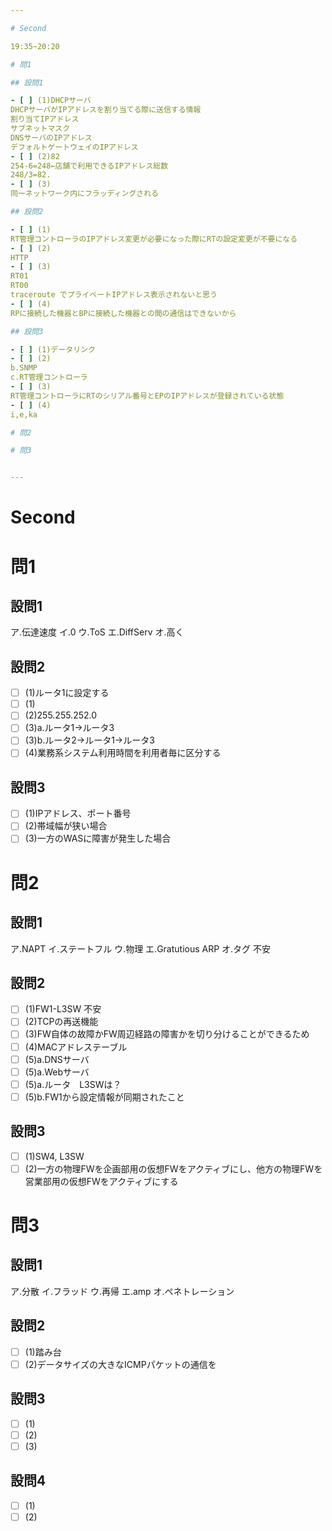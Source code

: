 ```yaml
---

# Second

19:35~20:20

# 問1

## 設問1

- [ ] (1)DHCPサーバ
DHCPサーバがIPアドレスを割り当てる際に送信する情報
割り当てIPアドレス
サブネットマスク
DNSサーバのIPアドレス
デフォルトゲートウェイのIPアドレス
- [ ] (2)82
254-6=248←店舗で利用できるIPアドレス総数
248/3=82.
- [ ] (3)
同一ネットワーク内にフラッディングされる

## 設問2

- [ ] (1)
RT管理コントローラのIPアドレス変更が必要になった際にRTの設定変更が不要になる
- [ ] (2)
HTTP
- [ ] (3)
RT01
RT00
traceroute でプライベートIPアドレス表示されないと思う
- [ ] (4)
RPに接続した機器とBPに接続した機器との間の通信はできないから

## 設問3

- [ ] (1)データリンク
- [ ] (2)
b.SNMP
c.RT管理コントローラ
- [ ] (3)
RT管理コントローラにRTのシリアル番号とEPのIPアドレスが登録されている状態
- [ ] (4)
i,e,ka

# 問2

# 問3


---
```


# Second

# 問1

## 設問1

ア.伝達速度
イ.0
ウ.ToS
エ.DiffServ
オ.高く

## 設問2

- [ ] (1)ルータ1に設定する
- [ ] (1)
- [ ] (2)255.255.252.0
- [ ] (3)a.ルータ1→ルータ3
- [ ] (3)b.ルータ2→ルータ1→ルータ3
- [ ] (4)業務系システム利用時間を利用者毎に区分する

## 設問3

- [ ] (1)IPアドレス、ポート番号
- [ ] (2)帯域幅が狭い場合
- [ ] (3)一方のWASに障害が発生した場合

# 問2

## 設問1

ア.NAPT
イ.ステートフル
ウ.物理
エ.Gratutious ARP
オ.タグ 不安

## 設問2

- [ ] (1)FW1-L3SW 不安
- [ ] (2)TCPの再送機能
- [ ] (3)FW自体の故障かFW周辺経路の障害かを切り分けることができるため
- [ ] (4)MACアドレステーブル
- [ ] (5)a.DNSサーバ
- [ ] (5)a.Webサーバ
- [ ] (5)a.ルータ　L3SWは？
- [ ] (5)b.FW1から設定情報が同期されたこと

## 設問3

- [ ] (1)SW4, L3SW
- [ ] (2)一方の物理FWを企画部用の仮想FWをアクティブにし、他方の物理FWを営業部用の仮想FWをアクティブにする

# 問3

## 設問1

ア.分散
イ.フラッド
ウ.再帰
エ.amp
オ.ペネトレーション

## 設問2

- [ ] (1)踏み台
- [ ] (2)データサイズの大きなICMPパケットの通信を

## 設問3

- [ ] (1)
- [ ] (2)
- [ ] (3)

## 設問4

- [ ] (1)
- [ ] (2)
